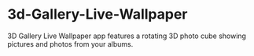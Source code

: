 # 3d-Gallery-Live-Wallpaper
3D Gallery Live Wallpaper app features a rotating 3D photo cube showing pictures and photos from your albums.
